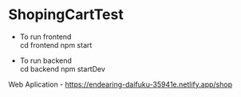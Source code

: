 # ShopingCartTest


- To run frontend  
cd frontend
npm start 

- To  run backend  
cd backend
npm startDev


Web Aplication - https://endearing-daifuku-35941e.netlify.app/shop
